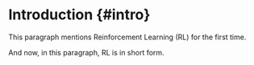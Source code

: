 # Introduction {#intro}

This paragraph mentions Reinforcement Learning (RL) for the first time.

And now, in this paragraph, RL is in short form.
